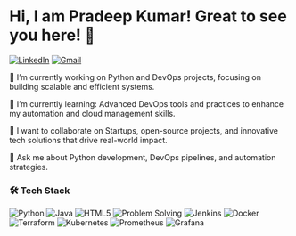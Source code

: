 
# Hi, I am Pradeep Kumar! Great to see you here! 👋

[![LinkedIn](https://img.shields.io/badge/LinkedIn-blue?style=for-the-badge&logo=linkedin&logoColor=white)](https://www.linkedin.com/in/pradeep-kumar-539225259/)
[![Gmail](https://img.shields.io/badge/Gmail-red?style=for-the-badge&logo=gmail&logoColor=white)](mailto:suhaasq@gmail.com)

🔭 I’m currently working on Python and DevOps projects, focusing on building scalable and efficient systems.

🌱 I’m currently learning: Advanced DevOps tools and practices to enhance my automation and cloud management skills.

👯 I want to collaborate on Startups, open-source projects, and innovative tech solutions that drive real-world impact.

💬 Ask me about Python development, DevOps pipelines, and automation strategies.


### 🛠️ Tech Stack

![Python](https://img.shields.io/badge/Python-3776AB?style=for-the-badge&logo=python&logoColor=white&labelColor=000000)
![Java](https://img.shields.io/badge/Java-007396?style=for-the-badge&logo=java&logoColor=white&labelColor=000000)
![HTML5](https://img.shields.io/badge/HTML5-E34F26?style=for-the-badge&logo=html5&logoColor=white&labelColor=000000)
![Problem Solving](https://img.shields.io/badge/-Problem%20Solving-brightgreen?style=for-the-badge&logoColor=white&labelColor=000000)
![Jenkins](https://img.shields.io/badge/Jenkins-D24939?style=for-the-badge&logo=jenkins&logoColor=white&labelColor=000000)
![Docker](https://img.shields.io/badge/Docker-2496ED?style=for-the-badge&logo=docker&logoColor=white&labelColor=000000)
![Terraform](https://img.shields.io/badge/Terraform-623CE4?style=for-the-badge&logo=terraform&logoColor=white&labelColor=000000)
![Kubernetes](https://img.shields.io/badge/Kubernetes-326CE5?style=for-the-badge&logo=kubernetes&logoColor=white&labelColor=000000)
![Prometheus](https://img.shields.io/badge/Prometheus-E6522C?style=for-the-badge&logo=prometheus&logoColor=white&labelColor=000000)
![Grafana](https://img.shields.io/badge/Grafana-F46800?style=for-the-badge&logo=grafana&logoColor=white&labelColor=000000)
























<!--
**PradeepKumar8765/PradeepKumar8765** is a ✨ _special_ ✨ repository because its `README.md` (this file) appears on your GitHub profile.

Here are some ideas to get you started:

- 🔭 I’m currently working on ...
- 🌱 I’m currently learning ...
- 👯 I’m looking to collaborate on ...
- 🤔 I’m looking for help with ...
- 💬 Ask me about ...
- 📫 How to reach me: ...
- 😄 Pronouns: ...
- ⚡ Fun fact: ...
-->

